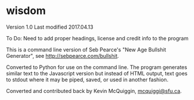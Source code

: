 # wisdom

Version 1.0
Last modified 2017.04.13

To Do:
  Need to add proper headings, license and credit info to the program
  
This is a command line version of Seb Pearce's "New Age Bullshit Generator", see http://sebpearce.com/bullshit.

Converted to Python for use on the command line.  The program generates similar text to 
the Javascript version but instead of HTML output, text goes to stdout where it may be piped, 
saved, or used in another fashion.

Converted and contributed back by Kevin McQuiggin, mcquiggi@sfu.ca.
